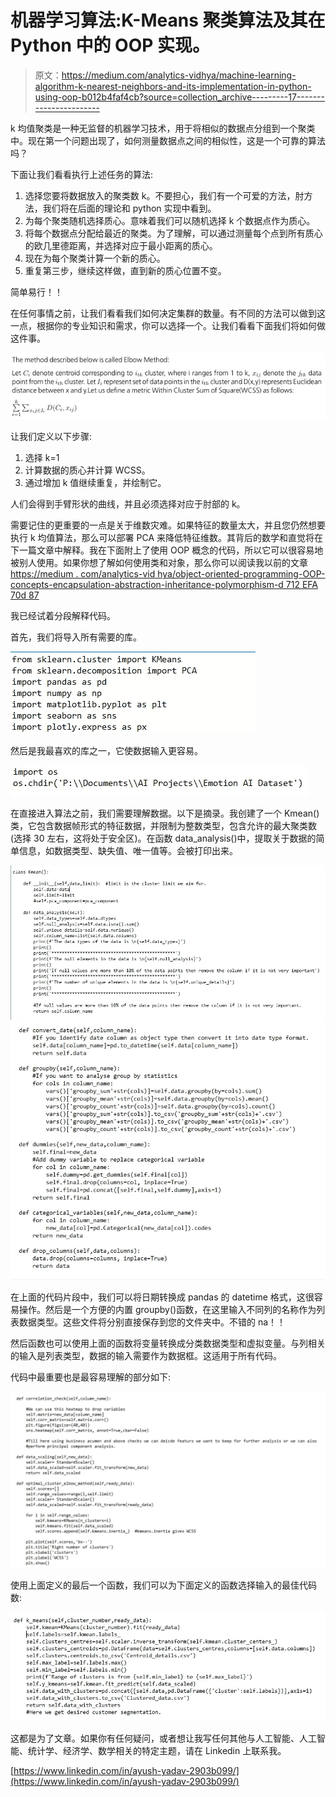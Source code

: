 # 机器学习算法:K-Means 聚类算法及其在 Python 中的 OOP 实现。

> 原文：<https://medium.com/analytics-vidhya/machine-learning-algorithm-k-nearest-neighbors-and-its-implementation-in-python-using-oop-b012b4faf4cb?source=collection_archive---------17----------------------->

k 均值聚类是一种无监督的机器学习技术，用于将相似的数据点分组到一个聚类中。现在第一个问题出现了，如何测量数据点之间的相似性，这是一个可靠的算法吗？

下面让我们看看执行上述任务的算法:

1.  选择您要将数据放入的聚类数 k。不要担心，我们有一个可爱的方法，肘方法，我们将在后面的理论和 python 实现中看到。
2.  为每个聚类随机选择质心。意味着我们可以随机选择 k 个数据点作为质心。
3.  将每个数据点分配给最近的聚类。为了理解，可以通过测量每个点到所有质心的欧几里德距离，并选择对应于最小距离的质心。
4.  现在为每个聚类计算一个新的质心。
5.  重复第三步，继续这样做，直到新的质心位置不变。

简单易行！！

在任何事情之前，让我们看看我们如何决定集群的数量。有不同的方法可以做到这一点，根据你的专业知识和需求，你可以选择一个。让我们看看下面我们将如何做这件事。

![](img/444546303814955c40b39e31b6373209.png)

让我们定义以下步骤:

1.  选择 k=1
2.  计算数据的质心并计算 WCSS。
3.  通过增加 k 值继续重复，并绘制它。

人们会得到手臂形状的曲线，并且必须选择对应于肘部的 k。

需要记住的更重要的一点是关于维数灾难。如果特征的数量太大，并且您仍然想要执行 k 均值算法，那么可以部署 PCA 来降低特征维数。其背后的数学和直觉将在下一篇文章中解释。我在下面附上了使用 OOP 概念的代码，所以它可以很容易地被别人使用。如果你想了解如何使用类和对象，那么你可以阅读我以前的文章[https://medium . com/analytics-vid hya/object-oriented-programming-OOP-concepts-encapsulation-abstraction-inheritance-polymorphism-d 712 EFA 70d 87](/analytics-vidhya/object-oriented-programming-oop-concepts-encapsulation-abstraction-inheritance-polymorphism-d712efa70d87)

我已经试着分段解释代码。

首先，我们将导入所有需要的库。

![](img/6e301d88b1af779a846a6ec7a6aaac0c.png)

然后是我最喜欢的库之一，它使数据输入更容易。

![](img/67bdfb1b8ee3d6e5dc678bc24d0e8184.png)

在直接进入算法之前，我们需要理解数据。以下是摘录。我创建了一个 Kmean()类，它包含数据帧形式的特征数据，并限制为整数类型，包含允许的最大聚类数(选择 30 左右，这将处于安全区)。在函数 data_analysis()中，提取关于数据的简单信息，如数据类型、缺失值、唯一值等。会被打印出来。

![](img/6021c21b720fefb5653733afc2c31ca9.png)![](img/f1c544347cf0419f0dbbd8c6b882820b.png)

在上面的代码片段中，我们可以将日期转换成 pandas 的 datetime 格式，这很容易操作。然后是一个方便的内置 groupby()函数，在这里输入不同列的名称作为列表数据类型。这些文件将分别直接保存到您的文件夹中。不错的 na！！

然后函数也可以使用上面的函数将变量转换成分类数据类型和虚拟变量。与列相关的输入是列表类型，数据的输入需要作为数据框。这适用于所有代码。

代码中最重要也是最容易理解的部分如下:

![](img/a6dd6eac03a3d4add1ae8976e9c1442b.png)

使用上面定义的最后一个函数，我们可以为下面定义的函数选择输入的最佳代码数:

![](img/7d31446413e8fcb28248fb9a0a53233a.png)

这都是为了文章。如果你有任何疑问，或者想让我写任何其他与人工智能、人工智能、统计学、经济学、数学相关的特定主题，请在 Linkedin 上联系我。

[https://www.linkedin.com/in/ayush-yadav-2903b099/](https://www.linkedin.com/in/ayush-yadav-2903b099/)